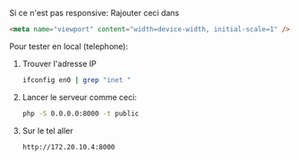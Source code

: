 Si ce n'est pas responsive:
Rajouter ceci dans <head> 
```html
<meta name="viewport" content="width=device-width, initial-scale=1" />
```


Pour tester en local (telephone):

1. Trouver l'adresse IP
    ```bash
    ifconfig en0 | grep "inet "
    ```
2. Lancer le serveur comme ceci:
    ```bash
    php -S 0.0.0.0:8000 -t public
    ```
3. Sur le tel aller
    ```bash
    http://172.20.10.4:8000
    ```
